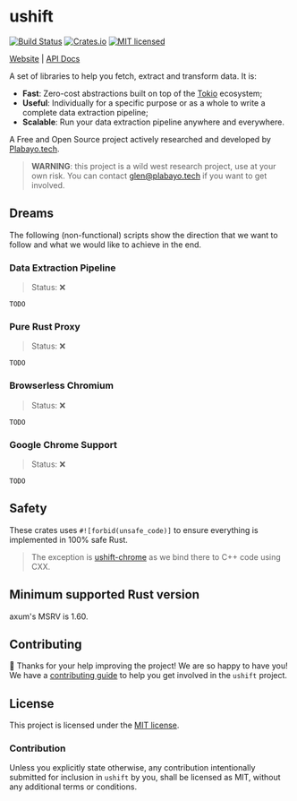 # ushift

[![Build Status][build-status]][build-url]
[![Crates.io][crates-badge]][crates-url]
[![MIT licensed][mit-badge]][mit-url]

[crates-badge]: https://img.shields.io/crates/v/ushift.svg
[crates-url]: https://crates.io/crates/ushift
[mit-badge]: https://img.shields.io/badge/license-MIT-blue.svg
[mit-url]: https://github.com/plabayo/ushift/blob/main/LICENSE
[build-status]: https://github.com/plabayo/ushift/actions/workflows/CI.yml/badge.svg?branch=main
[build-url]: https://github.com/plabayo/ushift/actions/workflows/CI.yml

[Website](https://ushift.dev) |
[API Docs](https://docs.rs/ushift)

A set of libraries to help you fetch, extract and transform data. It is:

* **Fast**: Zero-cost abstractions built on top of the [Tokio](https://github.com/tokio-rs/tokio/) ecosystem;
* **Useful**: Individually for a specific purpose or as a whole to write a complete data extraction pipeline;
* **Scalable**: Run your data extraction pipeline anywhere and everywhere.

A Free and Open Source project actively researched and developed by [Plabayo.tech](https://www.plabayo.tech/).

> **WARNING**: this project is a wild west research project, use at your own risk.
> You can contact [glen@plabayo.tech](mailto:glen@plabayo.tech) if you want to get involved.

## Dreams

The following (non-functional) scripts show the direction that we want to follow
and what we would like to achieve in the end.

### Data Extraction Pipeline

> Status: ❌

```
TODO
```

### Pure Rust Proxy

> Status: ❌

```
TODO
```

### Browserless Chromium

> Status: ❌

```
TODO
```

### Google Chrome Support

> Status: ❌

```
TODO
```

## Safety

These crates uses `#![forbid(unsafe_code)]` to ensure everything is implemented in
100% safe Rust.

> The exception is [ushift-chrome](ushift-crome) as we bind there to C++ code using CXX.

## Minimum supported Rust version

axum's MSRV is 1.60.

## Contributing

:balloon: Thanks for your help improving the project! We are so happy to have
you! We have a [contributing guide][contributing] to help you get involved in the
`ushift` project.

## License

This project is licensed under the [MIT license][license].

### Contribution

Unless you explicitly state otherwise, any contribution intentionally submitted
for inclusion in `ushift` by you, shall be licensed as MIT, without any
additional terms or conditions.

[contributing]: https://github.com/plabayo/ushift/blob/main/CONTRIBUTING.md
[license]: https://github.com/plabayo/ushift/blob/main/axum/LICENSE

